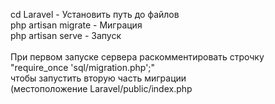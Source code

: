 cd Laravel   -   Установить путь до файлов<br>
php artisan migrate   -   Миграция<br>
php artisan serve   -   Запуск<br>
<br>
При первом запуске сервера раскомментировать строчку<br>
"require_once 'sql/migration.php';"<br>
чтобы запустить вторую часть миграции<br>
(местоположение Laravel/public/index.php
